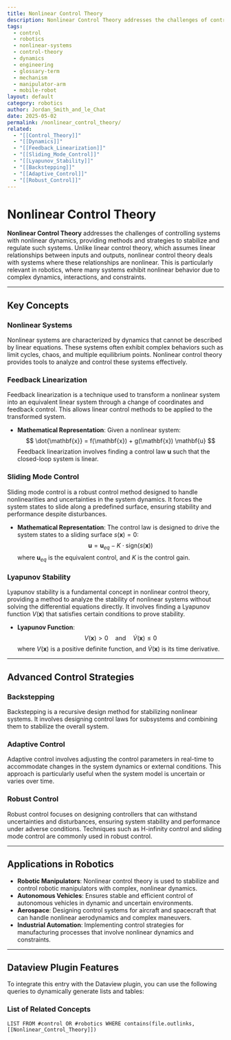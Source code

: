 ```yaml
---
title: Nonlinear Control Theory
description: Nonlinear Control Theory addresses the challenges of controlling systems with nonlinear dynamics, providing methods and strategies to stabilize and regulate such systems.
tags:
  - control
  - robotics
  - nonlinear-systems
  - control-theory
  - dynamics
  - engineering
  - glossary-term
  - mechanism
  - manipulator-arm
  - mobile-robot
layout: default
category: robotics
author: Jordan_Smith_and_le_Chat
date: 2025-05-02
permalink: /nonlinear_control_theory/
related:
  - "[[Control_Theory]]"
  - "[[Dynamics]]"
  - "[[Feedback_Linearization]]"
  - "[[Sliding_Mode_Control]]"
  - "[[Lyapunov_Stability]]"
  - "[[Backstepping]]"
  - "[[Adaptive_Control]]"
  - "[[Robust_Control]]"
---
```


# Nonlinear Control Theory

**Nonlinear Control Theory** addresses the challenges of controlling systems with nonlinear dynamics, providing methods and strategies to stabilize and regulate such systems. Unlike linear control theory, which assumes linear relationships between inputs and outputs, nonlinear control theory deals with systems where these relationships are nonlinear. This is particularly relevant in robotics, where many systems exhibit nonlinear behavior due to complex dynamics, interactions, and constraints.

---

## Key Concepts

### Nonlinear Systems

Nonlinear systems are characterized by dynamics that cannot be described by linear equations. These systems often exhibit complex behaviors such as limit cycles, chaos, and multiple equilibrium points. Nonlinear control theory provides tools to analyze and control these systems effectively.

### Feedback Linearization

Feedback linearization is a technique used to transform a nonlinear system into an equivalent linear system through a change of coordinates and feedback control. This allows linear control methods to be applied to the transformed system.

- **Mathematical Representation**:
  Given a nonlinear system:
  $$
  \dot{\mathbf{x}} = f(\mathbf{x}) + g(\mathbf{x}) \mathbf{u}
  $$
  Feedback linearization involves finding a control law $\mathbf{u}$ such that the closed-loop system is linear.

### Sliding Mode Control

Sliding mode control is a robust control method designed to handle nonlinearities and uncertainties in the system dynamics. It forces the system states to slide along a predefined surface, ensuring stability and performance despite disturbances.

- **Mathematical Representation**:
  The control law is designed to drive the system states to a sliding surface $s(\mathbf{x}) = 0$:
  $$
  \mathbf{u} = \mathbf{u}_{eq} - K \cdot \text{sign}(s(\mathbf{x}))
  $$
  where $\mathbf{u}_{eq}$ is the equivalent control, and $K$ is the control gain.

### Lyapunov Stability

Lyapunov stability is a fundamental concept in nonlinear control theory, providing a method to analyze the stability of nonlinear systems without solving the differential equations directly. It involves finding a Lyapunov function $V(\mathbf{x})$ that satisfies certain conditions to prove stability.

- **Lyapunov Function**:
  $$
  V(\mathbf{x}) > 0 \quad \text{and} \quad \dot{V}(\mathbf{x}) \leq 0
  $$
  where $V(\mathbf{x})$ is a positive definite function, and $\dot{V}(\mathbf{x})$ is its time derivative.

---

## Advanced Control Strategies

### Backstepping

Backstepping is a recursive design method for stabilizing nonlinear systems. It involves designing control laws for subsystems and combining them to stabilize the overall system.

### Adaptive Control

Adaptive control involves adjusting the control parameters in real-time to accommodate changes in the system dynamics or external conditions. This approach is particularly useful when the system model is uncertain or varies over time.

### Robust Control

Robust control focuses on designing controllers that can withstand uncertainties and disturbances, ensuring system stability and performance under adverse conditions. Techniques such as H-infinity control and sliding mode control are commonly used in robust control.

---

## Applications in Robotics

- **Robotic Manipulators**: Nonlinear control theory is used to stabilize and control robotic manipulators with complex, nonlinear dynamics.
- **Autonomous Vehicles**: Ensures stable and efficient control of autonomous vehicles in dynamic and uncertain environments.
- **Aerospace**: Designing control systems for aircraft and spacecraft that can handle nonlinear aerodynamics and complex maneuvers.
- **Industrial Automation**: Implementing control strategies for manufacturing processes that involve nonlinear dynamics and constraints.

---

## Dataview Plugin Features

To integrate this entry with the Dataview plugin, you can use the following queries to dynamically generate lists and tables:

### List of Related Concepts

```dataview
LIST FROM #control OR #robotics WHERE contains(file.outlinks, [[Nonlinear_Control_Theory]])
